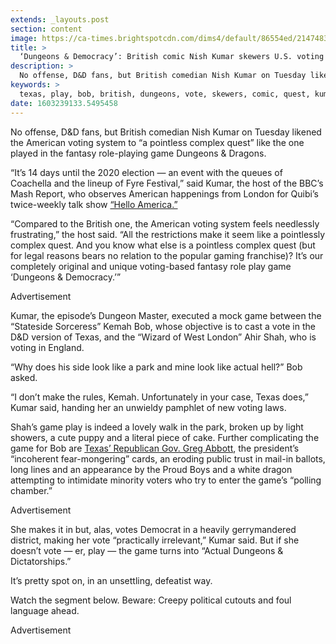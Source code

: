 ```yaml
--- 
extends: _layouts.post 
section: content 
image: https://ca-times.brightspotcdn.com/dims4/default/86554ed/2147483647/strip/true/crop/1600x840+0+0/resize/1200x630!/quality/90/?url=https%3A%2F%2Fcalifornia-times-brightspot.s3.amazonaws.com%2F0f%2F4a%2F1304efe242e6a301d55e96ed29d3%2Fhelloamerica-horizontalshowart-3r01-1.png 
title: > 
  ‘Dungeons & Democracy’: British comic Nish Kumar skewers U.S. voting system 
description: > 
  No offense, D&D fans, but British comedian Nish Kumar on Tuesday likened the American voting system to “a pointless complex quest” like the one played in the fantasy role-playing game Dungeons & Dragons.“All the restrictions make it seem like a pointlessly complex quest.And you know what else is a pointless complex quest (but for legal reasons bears no relation to the popular gaming franchise)?Unfortunately in your case, Texas does,” Kumar said, handing her an unwieldy pamphlet of new voting laws.Shah’s game play is indeed a lovely walk in the park, broken up by light showers, a cute puppy and a literal piece of cake. 
keywords: > 
  texas, play, bob, british, dungeons, vote, skewers, comic, quest, kumar, complex, democracy, system, voting, game, nish 
date: 1603239133.5495458 
--- 
```

<div><p>No offense, D&amp;D fans, but British comedian Nish Kumar on Tuesday likened the American voting system to &#8220;a pointless complex quest&#8221; like the one played in the fantasy role-playing game Dungeons &amp; Dragons. </p><p>&#8220;It&#8217;s 14 days until the 2020 election &#8212; an event with the queues of Coachella and the lineup of Fyre Festival,&#8221; said Kumar, the host of the BBC&#8217;s Mash Report, who observes American happenings from London for Quibi&#8217;s twice-weekly talk show <a class="link" href="https://www.youtube.com/watch?v=neEKwcT_HhA" target="_blank">&#8220;Hello America.&#8221;</a></p><p>&#8220;Compared to the British one, the American voting system feels needlessly frustrating,&#8221; the host said. &#8220;All the restrictions make it seem like a pointlessly complex quest. And you know what else is a pointless complex quest (but for legal reasons bears no relation to the popular gaming franchise)? It&#8217;s our completely original and unique voting-based fantasy role play game &#8216;Dungeons &amp; Democracy.&#8217;&#8221;</p><p class="google-dfp-ad-caption">Advertisement</p>
    <p id="google-ad1889c050-343d-4b1a-aba2-271ca5249c2f" class="google-dfp-ad injected">
        <p class="google-dfp-ad-placeholder"></p>
    </p>
<p>Kumar, the episode&#8217;s Dungeon Master, executed a mock game between the &#8220;Stateside Sorceress&#8221; Kemah Bob, whose objective is to cast a vote in the D&amp;D version of Texas, and the &#8220;Wizard of West London&#8221; Ahir Shah, who is voting in England.</p><p>&#8220;Why does his side look like a park and mine look like actual hell?&#8221; Bob asked.</p><p>&#8220;I don&#8217;t make the rules, Kemah. Unfortunately in your case, Texas does,&#8221; Kumar said, handing her an unwieldy pamphlet of new voting laws.</p><p>Shah&#8217;s game play is indeed a lovely walk in the park, broken up by light showers, a cute puppy and a literal piece of cake. Further complicating the game for Bob are <a class="link" href="https://www.latimes.com/world-nation/story/2020-10-16/texas-embroiled-in-legal-battle-over-voting">Texas&#8217; Republican Gov. Greg Abbott</a>, the president&#8217;s &#8220;incoherent fear-mongering&#8221; cards, an eroding public trust in mail-in ballots, long lines and an appearance by the Proud Boys and a white dragon attempting to intimidate minority voters who try to enter the game&#8217;s  &#8220;polling chamber.&#8221;</p><p class="google-dfp-ad-caption">Advertisement</p>
    <p id="google-ad9a584206-8928-4948-ae9f-3dcb468e4f03" class="google-dfp-ad injected">
        <p class="google-dfp-ad-placeholder"></p>
    </p>
<p></p><p id="nativo_1"></p><p>She makes it in but, alas, votes Democrat in a heavily gerrymandered district, making her vote &#8220;practically irrelevant,&#8221; Kumar said. But if she doesn&#8217;t vote &#8212; er, play &#8212; the game turns into &#8220;Actual Dungeons &amp; Dictatorships.&#8221;</p><p>It&#8217;s pretty spot on, in an unsettling, defeatist way.</p><p>Watch the segment below. Beware: Creepy political cutouts and foul language ahead. </p><p class="google-dfp-ad-caption">Advertisement</p>
    <p id="google-ad777c92cb-0d5d-4402-8af4-a17f698368eb" class="google-dfp-ad injected">
        <p class="google-dfp-ad-placeholder"></p>
    </p>
<p></p></div>